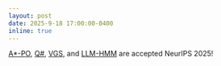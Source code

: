 ```yaml
---
layout: post
date: 2025-9-18 17:00:00-0400
inline: true
---
```


[A*-PO](https://arxiv.org/abs/2505.20686), [Q#](https://arxiv.org/abs/2502.20548), [VGS](https://arxiv.org/abs/2505.17373), and [LLM-HMM](https://arxiv.org/abs/2506.07298) are accepted NeurIPS 2025!
